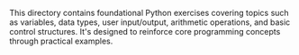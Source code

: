 This directory contains foundational Python exercises covering topics such as variables, data types, user input/output, arithmetic operations, and basic control structures. It's designed to reinforce core programming concepts through practical examples.
